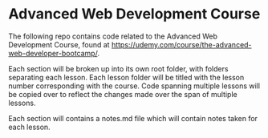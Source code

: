 # Advanced Web Development Course

The following repo contains code related to the Advanced Web Development 
Course, found at https://udemy.com/course/the-advanced-web-developer-bootcamp/.

Each section will be broken up into its own root folder, with folders separating 
each lesson. Each lesson folder will be titled with the lesson number corresponding
with the course. Code spanning multiple lessons will be copied over to reflect the
changes made over the span of multiple lessons.

Each section will contains a notes.md file which will contain notes taken for each lesson. 